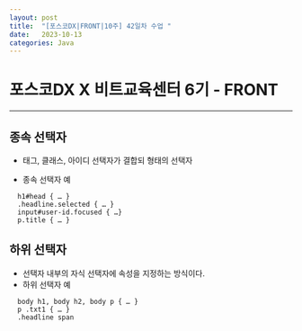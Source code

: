 ```yaml
---
layout: post
title:  "[포스코DX|FRONT|10주] 42일차 수업 "
date:   2023-10-13
categories: Java
---
```


# 포스코DX X 비트교육센터 6기 - FRONT

---

## 종속 선택자 

- 태그, 클래스, 아이디 선택자가 결합되 형태의 선택자

- 종속 선택자 예

```
  h1#head { … } 
  .headline.selected { … }
  input#user-id.focused { …}
  p.title { … }
```

## 하위 선택자

- 선택자 내부의 자식 선택자에 속성을 지정하는 방식이다.
- 하위 선택자 예

```
  body h1, body h2, body p { … } 
  p .txt1 { … }                                                
  .headline span                                            
```
